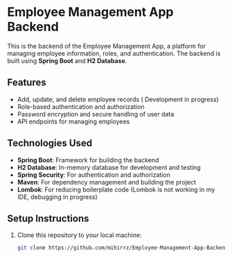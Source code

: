 # Employee Management App Backend

This is the backend of the Employee Management App, a platform for managing employee information, roles, and authentication. The backend is built using **Spring Boot** and **H2 Database**.

## Features

- Add, update, and delete employee records ( Development in progress)
- Role-based authentication and authorization
- Password encryption and secure handling of user data
- API endpoints for managing employees

## Technologies Used

- **Spring Boot**: Framework for building the backend
- **H2 Database**: In-memory database for development and testing
- **Spring Security**: For authentication and authorization
- **Maven**: For dependency management and building the project
- **Lombok**: For reducing boilerplate code (Lombok is not working in my IDE, debugging in progress)

## Setup Instructions

1. Clone this repository to your local machine:

   ```bash
   git clone https://github.com/mihirrz/Employee-Management-App-Backend.git
